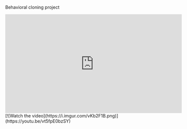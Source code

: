 Behavioral cloning project

<iframe width="560" height="315" src="https://www.youtube.com/embed/hf6iXHCsHmM" frameborder="0" allow="accelerometer; autoplay; clipboard-write; encrypted-media; gyroscope; picture-in-picture" allowfullscreen></iframe>
[![Watch the video](https://i.imgur.com/vKb2F1B.png)](https://youtu.be/vt5fpE0bzSY)
